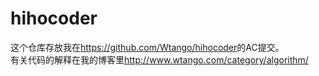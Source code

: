 # hihocoder
这个仓库存放我在<a href="https://github.com/Wtango/hihocoder">https://github.com/Wtango/hihocoder</a>的AC提交。<br>
有关代码的解释在我的博客里<a href="https://github.com/Wtango/hihocoder">http://www.wtango.com/category/algorithm/</a>

